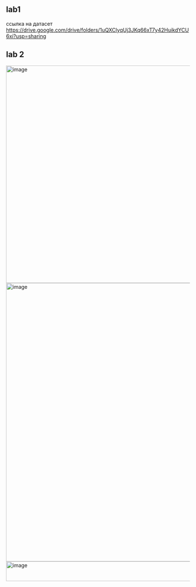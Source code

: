 ## lab1


ссылка на датасет https://drive.google.com/drive/folders/1uQXClyqUj3JKq66xT7y42HuikdYCU6xi?usp=sharing 


## lab 2
<img width="1433" height="595" alt="image" src="https://github.com/user-attachments/assets/13ff6647-6709-4bfd-9306-30ab5285a4a0" />
<img width="1445" height="762" alt="image" src="https://github.com/user-attachments/assets/d606233b-08b0-408f-88e4-371fedb04f92" />
<img width="1365" height="54" alt="image" src="https://github.com/user-attachments/assets/426d8680-7fa4-4099-b685-ede80b99d9c8" />
